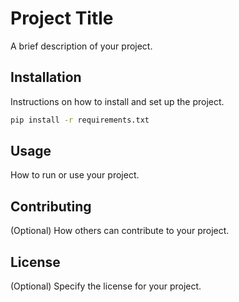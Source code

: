 # Project Title

A brief description of your project.

## Installation

Instructions on how to install and set up the project.

```bash
pip install -r requirements.txt
```

## Usage

How to run or use your project.

## Contributing

(Optional) How others can contribute to your project.

## License

(Optional) Specify the license for your project. 